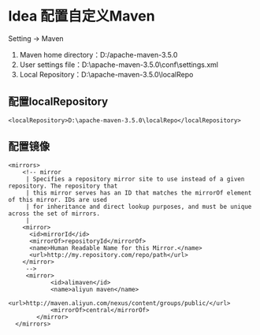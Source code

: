 # Idea 配置自定义Maven

Setting -&gt; Maven

1. Maven home directory：D:/apache-maven-3.5.0
2. User settings file：D:\apache-maven-3.5.0\conf\settings.xml
3. Local Repository：D:\apache-maven-3.5.0\localRepo

## 配置localRepository

```markup
<localRepository>D:\apache-maven-3.5.0\localRepo</localRepository>
```

## 配置镜像

```markup
<mirrors>
    <!-- mirror
     | Specifies a repository mirror site to use instead of a given repository. The repository that
     | this mirror serves has an ID that matches the mirrorOf element of this mirror. IDs are used
     | for inheritance and direct lookup purposes, and must be unique across the set of mirrors.
     |
    <mirror>
      <id>mirrorId</id>
      <mirrorOf>repositoryId</mirrorOf>
      <name>Human Readable Name for this Mirror.</name>
      <url>http://my.repository.com/repo/path</url>
    </mirror>
     -->
     <mirror>
            <id>alimaven</id>
            <name>aliyun maven</name>
            <url>http://maven.aliyun.com/nexus/content/groups/public/</url>
            <mirrorOf>central</mirrorOf>
        </mirror>
  </mirrors>
```

